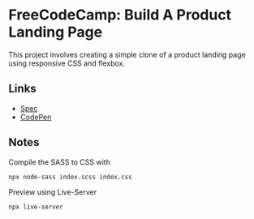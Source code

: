 # FreeCodeCamp: Build A Product Landing Page

This project involves creating a simple clone of a product landing page using responsive CSS and flexbox.

## Links 

- [Spec][spec]
- [CodePen][codepen]

## Notes

Compile the SASS to CSS with

```bash
npx node-sass index.scss index.css
```

Preview using Live-Server

```bash
npx live-server
```

[spec]: https://www.freecodecamp.org/learn/responsive-web-design/responsive-web-design-projects/build-a-product-landing-page
[codepen]: https://codepen.io/evanplaice/full/zYGRrOv
